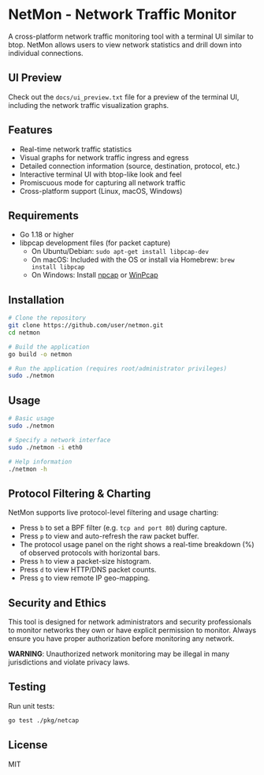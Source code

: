 # NetMon - Network Traffic Monitor

A cross-platform network traffic monitoring tool with a terminal UI similar to btop. NetMon allows users to view network statistics and drill down into individual connections.

## UI Preview

Check out the `docs/ui_preview.txt` file for a preview of the terminal UI, including the network traffic visualization graphs.

## Features

- Real-time network traffic statistics
- Visual graphs for network traffic ingress and egress
- Detailed connection information (source, destination, protocol, etc.)
- Interactive terminal UI with btop-like look and feel
- Promiscuous mode for capturing all network traffic
- Cross-platform support (Linux, macOS, Windows)

## Requirements

- Go 1.18 or higher
- libpcap development files (for packet capture)
  - On Ubuntu/Debian: `sudo apt-get install libpcap-dev`
  - On macOS: Included with the OS or install via Homebrew: `brew install libpcap`
  - On Windows: Install [npcap](https://npcap.com/) or [WinPcap](https://www.winpcap.org/)

## Installation

```bash
# Clone the repository
git clone https://github.com/user/netmon.git
cd netmon

# Build the application
go build -o netmon

# Run the application (requires root/administrator privileges)
sudo ./netmon
```

## Usage

```bash
# Basic usage
sudo ./netmon

# Specify a network interface
sudo ./netmon -i eth0

# Help information
./netmon -h
```

## Protocol Filtering & Charting

NetMon supports live protocol-level filtering and usage charting:
- Press `b` to set a BPF filter (e.g. `tcp and port 80`) during capture.
- Press `p` to view and auto-refresh the raw packet buffer.
- The protocol usage panel on the right shows a real-time breakdown (%) of observed protocols with horizontal bars.
- Press `h` to view a packet-size histogram.
- Press `d` to view HTTP/DNS packet counts.
- Press `g` to view remote IP geo-mapping.

## Security and Ethics

This tool is designed for network administrators and security professionals to monitor networks they own or have explicit permission to monitor. Always ensure you have proper authorization before monitoring any network.

**WARNING**: Unauthorized network monitoring may be illegal in many jurisdictions and violate privacy laws.

## Testing

Run unit tests:

```bash
go test ./pkg/netcap
```

## License

MIT
